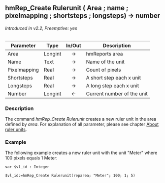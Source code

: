 ## hmRep_Create Rulerunit ( Area ; name ; pixelmapping ; shortsteps ; longsteps) → number
###### Introduced in v2.2, Preemptive: yes

|Parameter|Type|In/Out|Description
|---|---|:---:|---
|Area|Longint|→|hmReports area
|Name|Text|→|Name of the unit
|Pixelmapping|Real|→|Count of pixels
|Shortsteps|Real|→|A short step each x unit
|Longsteps|Real|→|A long step each x unit
|Number|Longint|←|Current number of the unit

### Description
The command *hmRep_Create Rulerunit* creates a new ruler unit in the area defined by *area*.
For explanation of all parameter, please see chapter [About ruler units](../Commands.md#ruler-units).

### Example
The following example creates a new ruler unit with the unit "Meter" where 100 pixels equals 1 Meter:

```4d
var $vl_id : Integer

$vl_id:=hmRep_Create Rulerunit(reparea; "Meter"; 100; 1; 5)
```
